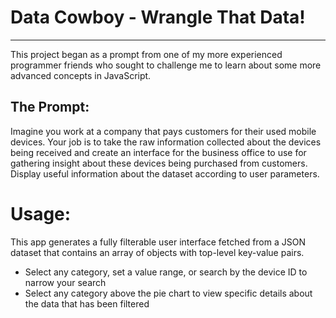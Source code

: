 # Data Cowboy - Wrangle That Data!

----
This project began as a prompt from one of my more experienced programmer friends who sought to challenge me to learn about some more advanced concepts in JavaScript.

## The Prompt:
Imagine you work at a company that pays customers for their used mobile devices. Your job is to take the raw information collected about the devices being received and create an interface for the business office to use for gathering insight about these devices being purchased from customers. Display useful information about the dataset according to user parameters.

# Usage:
This app generates a fully filterable user interface fetched from a JSON dataset that contains an array of objects with top-level key-value pairs.
* Select any category, set a value range, or search by the device ID to narrow your search
* Select any category above the pie chart to view specific details about the data that has been filtered 